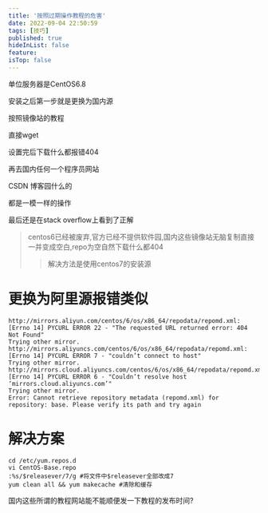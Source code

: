 ```yaml
---
title: '按照过期操作教程的危害'
date: 2022-09-04 22:50:59
tags: [技巧]
published: true
hideInList: false
feature: 
isTop: false
---
```

单位服务器是CentOS6.8

安装之后第一步就是更换为国内源

按照镜像站的教程

直接wget

设置完后下载什么都报错404

再去国内任何一个程序员网站

CSDN 博客园什么的

都是一模一样的操作

最后还是在stack overflow上看到了正解

>centos6已经被废弃,官方已经不提供软件园,国内这些镜像站无脑复制直接一并变成空白,repo为空自然下载什么都404
>>解决方法是使用centos7的安装源

# 更换为阿里源报错类似
```shell
http://mirrors.aliyun.com/centos/6/os/x86_64/repodata/repomd.xml: [Errno 14] PYCURL ERROR 22 - "The requested URL returned error: 404 Not Found"
Trying other mirror.
http://mirrors.aliyuncs.com/centos/6/os/x86_64/repodata/repomd.xml: [Errno 14] PYCURL ERROR 7 - "couldn’t connect to host"
Trying other mirror.
http://mirrors.cloud.aliyuncs.com/centos/6/os/x86_64/repodata/repomd.xml: [Errno 14] PYCURL ERROR 6 - "Couldn’t resolve host ‘mirrors.cloud.aliyuncs.com’"
Trying other mirror.
Error: Cannot retrieve repository metadata (repomd.xml) for repository: base. Please verify its path and try again
```
# 解决方案
```shell
cd /etc/yum.repos.d
vi CentOS-Base.repo
:%s/$releasever/7/g #将文件中$releasever全部改成7
yum clean all && yum makecache #清除和缓存
```

国内这些所谓的教程网站能不能顺便发一下教程的发布时间?
